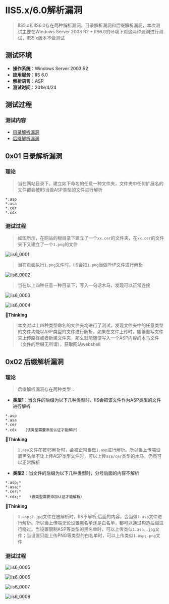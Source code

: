 # IIS5.x/6.0解析漏洞

> IIS5.x和IIS6.0存在两种解析漏洞，目录解析漏洞和后缀解析漏洞，本次测试主要在Windows Server 2003 R2 + IIS6.0的环境下对这两种漏洞进行测试，IIS5.x版本不做测试

## 测试环境

- **操作系统**：Windows Server 2003 R2
- **应用服务**：IIS 6.0
- **解析语言**：ASP
- **测试时间**：2019/4/24

## 测试过程

### 测试内容

- [目录解析漏洞](#0x01-目录解析漏洞)
- [后缀解析漏洞](#0x02-后缀解析漏洞)

## 0x01 目录解析漏洞

### 理论

> 当在网站目录下，建立如下命名的任意一种文件夹，文件夹中任何扩展名的文件都会被IIS当做ASP类型的文件进行解析

```
*.asp
*.asa
*.cer
*.cdx
```

### 测试过程

> 如图所示，在网站的根目录下建立了一个`xx.cer`的文件夹，在`xx.cer`的文件夹下又建立了一个`1.png`的文件

![iis6_0001](https://github.com/GHlyanin/File-parsing-vulnerability/blob/master/IIS/IIS_5.x_6.0/image/iis6_0001.PNG)

> 当在页面执行`1.png`文件时，IIS会把`1.png`当做PHP文件进行解析

![iis6_0002](https://github.com/GHlyanin/File-parsing-vulnerability/blob/master/IIS/IIS_5.x_6.0/image/iis6_0002.PNG)

> 当在以上四种任意一种目录下，写入一句话木马，发现可以正常连接

![iis6_0003](https://github.com/GHlyanin/File-parsing-vulnerability/blob/master/IIS/IIS_5.x_6.0/image/iis6_0003.PNG)

![iis6_0004](https://github.com/GHlyanin/File-parsing-vulnerability/blob/master/IIS/IIS_5.x_6.0/image/iis6_0004.PNG)

:pencil:**Thinking**

> 本文对以上四种类型命名的文件夹均进行了测试，发现文件夹中的任意类型的文件均能以ASP类型的文件进行解析。如果在文件上传时，能够重写文件夹上传路径或者新建文件夹，那么就能随便写入一个ASP内容的木马文件（文件的后缀无所谓），获取网站webshell

## 0x02 后缀解析漏洞

### 理论

> 后缀解析漏洞存在两种类型：

- **类型1**：当文件的后缀为以下几种类型时，IIS会把该文件作为ASP类型的文件进行解析

```
*.asp
*.asa
*.cer
*.cdx   （该类型需要添加认证才能解析）
```

:pencil:**Thinking**

> `1.asa`文件在被IIS解析时，会被正常当做`1.asp`进行解析。所以当上传端设置黑名单不让上传ASP类型文件时，可以上传`asa/cer`类型的木马，仍然可以正常解析

- **类型2**：当文件的后缀为以下几种类型时，分号后面的内容不解析

```
*.asp;*
*.asa;*
*.cer;*
*.cdx;*   （该类型需要添加认证才能解析）
```

:pencil:**Thinking**

> `1.asp;2.jpg`文件在被解析时，IIS不解析;后面的内容，会当做`1.asp`文件进行解析。所以当上传端无论设置黑名单还是白名单，都可以通过构造后缀进行绕过。当设置限制ASP等类型的黑名单时，可以上传类似`1.asp;.jpg`文件；当设置只能上传PNG等类型的白名单时，可以上传类似`1.asp;.png`文件

### 测试过程

![iis6_0005](https://github.com/GHlyanin/File-parsing-vulnerability/blob/master/IIS/IIS_5.x_6.0/image/iis6_0005.PNG)

![iis6_0006](https://github.com/GHlyanin/File-parsing-vulnerability/blob/master/IIS/IIS_5.x_6.0/image/iis6_0006.PNG)

![iis6_0007](https://github.com/GHlyanin/File-parsing-vulnerability/blob/master/IIS/IIS_5.x_6.0/image/iis6_0007.PNG)

![iis6_0008](https://github.com/GHlyanin/File-parsing-vulnerability/blob/master/IIS/IIS_5.x_6.0/image/iis6_0008.PNG)





















